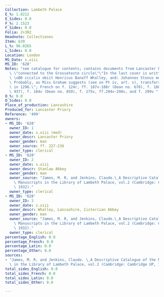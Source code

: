 ```yaml
---
Collection: Lambeth Palace
E_%: 1.8212
E_Sides: 0.0
F_%: 2.1523
F_Sides: 0.0
Folia: 2+302
Headnote: Collectiones
Item: 639
L_%: 96.0265
L_Sides: 0.0
Location: London
MS_Date: s.xiii
MS_ID: '628'
Notes: "see catalogue for contents; contains documents from Lancaster Priory; perhaps\
  \ \"connected to the Grosseteste circle\"\"In the last cover is written: A. d. m\
  \ \xB0 cccxlix obiit Henricus Banaff Whalley, and: Johannes Stonus monachus in Whalley/.\
  \ Probably, as Miss Graham suggests (see on Pt iv, art. s), transferred from Stanlaw\
  \ in 1296.\"; French on f. 124r, ff. 187v-188r (Dean no. 670), f. 188r (Dean no.\
  \ 937), f. 184v (Dean no. 859), f. 275v, ff.294v-298v, and f. 299v "
O_%: 0.0
O_Sides: 0.0
Place_of_production: Lancashire
Produced_for: Lancaster Priory
Reference: '499'
owners:
- MS_ID: '628'
  owner_ID: 1
  owner_date: s.xiii (med)
  owner_descr: Lancaster Priory
  owner_gender: man
  owner_source: ff. 227-236
  owner_type: clerical
- MS_ID: '628'
  owner_ID: 2
  owner_date: s.xiii
  owner_descr: Stanlaw Abbey
  owner_gender: man
  owner_source: "James, M. R, and Jenkins, Claude.\_A Descriptive Catalogue of the\
    \ Manuscripts in the Library of Lambeth Palace, vol.2 (Cambridge: Cambridge UP,\
    \ 1932)."
  owner_type: clerical
- MS_ID: '628'
  owner_ID: 3
  owner_date: s.xiii
  owner_descr: Whalley, Lancashire, Cistercian Abbey
  owner_gender: man
  owner_source: "James, M. R, and Jenkins, Claude.\_A Descriptive Catalogue of the\
    \ Manuscripts in the Library of Lambeth Palace, vol.2 (Cambridge: Cambridge UP,\
    \ 1932)."
  owner_type: clerical
percentage_English: 0.0
percentage_French: 0.0
percentage_Latin: 0.0
percentage_Other: 0.0
sources:
- "James, M. R, and Jenkins, Claude. \_A Descriptive Catalogue of the Manuscripts\
  \ in the Library of Lambeth Palace, vol.2 (Cambridge: Cambridge UP, 1932); http://www.dimev.net/Records.php?MSS=Lam499"
total_sides_English: 0.0
total_sides_French: 0.0
total_sides_Latin: 0.0
total_sides_Other: 0.0

---
```

